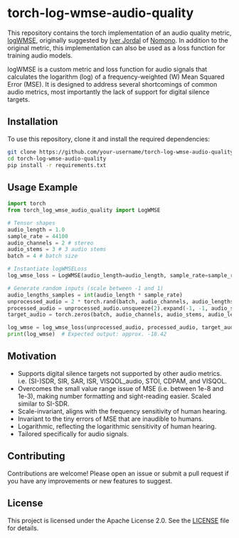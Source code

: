# torch-log-wmse-audio-quality

This repository contains the torch implementation of an audio quality metric, [logWMSE](https://github.com/nomonosound/log-wmse-audio-quality), originally suggested by [Iver Jordal](https://github.com/iver56) of [Nomono](https://nomono.co/). In addition to the original metric, this implementation can also be used as a loss function for training audio models.

logWMSE is a custom metric and loss function for audio signals that calculates the logarithm (log)
of a frequency-weighted (W) Mean Squared Error (MSE). It is designed to address several shortcomings of common audio metrics, most importantly the lack of support for digital silence targets.

## Installation

To use this repository, clone it and install the required dependencies:

```bash
git clone https://github.com/your-username/torch-log-wmse-audio-quality.git
cd torch-log-wmse-audio-quality
pip install -r requirements.txt
```

## Usage Example

```python
import torch
from torch_log_wmse_audio_quality import LogWMSE

# Tensor shapes
audio_length = 1.0
sample_rate = 44100
audio_channels = 2 # stereo
audio_stems = 3 # 3 audio stems
batch = 4 # batch size

# Instantiate logWMSELoss
log_wmse_loss = LogWMSE(audio_length=audio_length, sample_rate=sample_rate, return_as_loss=True)

# Generate random inputs (scale between -1 and 1)
audio_lengths_samples = int(audio_length * sample_rate)
unprocessed_audio = 2 * torch.rand(batch, audio_channels, audio_lengths_samples) - 1
processed_audio = unprocessed_audio.unsqueeze(2).expand(-1, -1, audio_stems, -1) * 0.1
target_audio = torch.zeros(batch, audio_channels, audio_stems, audio_lengths_samples)

log_wmse = log_wmse_loss(unprocessed_audio, processed_audio, target_audio)
print(log_wmse)  # Expected output: approx. -18.42
```

## Motivation
* Supports digital silence targets not supported by other audio metrics.
    i.e. (SI-)SDR, SIR, SAR, ISR, VISQOL_audio, STOI, CDPAM, and VISQOL.
* Overcomes the small value range issue of MSE (i.e. between 1e-8 and 1e-3), making number 
    formatting and sight-reading easier. Scaled similar to SI-SDR.
* Scale-invariant, aligns with the frequency sensitivity of human hearing.
* Invariant to the tiny errors of MSE that are inaudible to humans.
* Logarithmic, reflecting the logarithmic sensitivity of human hearing.
* Tailored specifically for audio signals.

## Contributing

Contributions are welcome! Please open an issue or submit a pull request if you have any improvements or new features to suggest.


## License

This project is licensed under the Apache License 2.0. See the [LICENSE](LICENSE) file for details.

